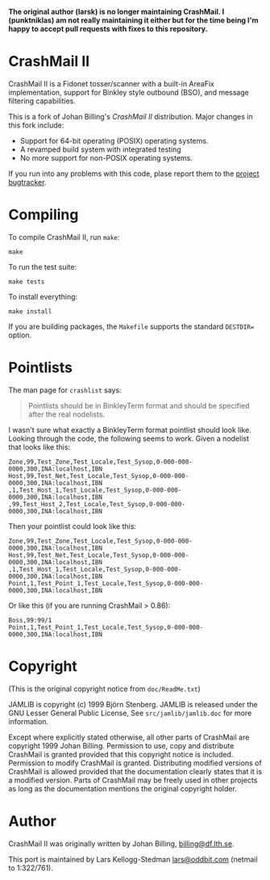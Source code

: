 **The original author (larsk) is no longer maintaining CrashMail. I (punktniklas) am not really maintaining it either but for the time being I'm happy to accept pull requests with fixes to this repository.**

CrashMail II
============

CrashMail II is a Fidonet tosser/scanner with a built-in AreaFix
implementation, support for Binkley style outbound (BSO), and message
filtering capabilities.

This is a fork of Johan Billing's *CrashMail II* distribution.  Major
changes in this fork include:

- Support for 64-bit operating (POSIX) operating systems.
- A revamped build system with integrated testing
- No more support for non-POSIX operating systems.

If you run into any problems with this code, plase report them to
the [project bugtracker][bugs].

Compiling
=========

To compile CrashMail II, run `make`:

    make

To run the test suite:

    make tests

To install everything:

    make install

If you are building packages, the `Makefile` supports the standard
`DESTDIR=` option.

[bugs]: https://github.com/larsks/crashmail/issues
[roundup]: http://bmizerany.github.com/roundup/

Pointlists
==========

The man page for `crashlist` says:

> Pointlists should be in BinkleyTerm format and should be specified after the
> real nodelists.

I wasn't sure what exactly a BinkleyTerm format pointlist should look
like.  Looking through the code, the following seems to work.  Given a
nodelist that looks like this:

    Zone,99,Test_Zone,Test_Locale,Test_Sysop,0-000-000-0000,300,INA:localhost,IBN
    Host,99,Test_Net,Test_Locale,Test_Sysop,0-000-000-0000,300,INA:localhost,IBN
    ,1,Test_Host_1,Test_Locale,Test_Sysop,0-000-000-0000,300,INA:localhost,IBN
    ,99,Test_Host_2,Test_Locale,Test_Sysop,0-000-000-0000,300,INA:localhost,IBN

Then your pointlist could look like this:

    Zone,99,Test_Zone,Test_Locale,Test_Sysop,0-000-000-0000,300,INA:localhost,IBN
    Host,99,Test_Net,Test_Locale,Test_Sysop,0-000-000-0000,300,INA:localhost,IBN
    ,1,Test_Host_1,Test_Locale,Test_Sysop,0-000-000-0000,300,INA:localhost,IBN
    Point,1,Test_Point_1,Test_Locale,Test_Sysop,0-000-000-0000,300,INA:localhost,IBN

Or like this (if you are running CrashMail > 0.86):

    Boss,99:99/1
    Point,1,Test_Point_1,Test_Locale,Test_Sysop,0-000-000-0000,300,INA:localhost,IBN

Copyright
=========

(This is the original copyright notice from `doc/ReadMe.txt`)

JAMLIB is copyright (c) 1999 Björn Stenberg. JAMLIB is released
under the GNU Lesser General Public License, See `src/jamlib/jamlib.doc`
for more information.

Except where explicitly stated otherwise, all other parts of CrashMail
are copyright 1999 Johan Billing. Permission to use, copy and
distribute CrashMail is granted provided that this copyright notice is
included. Permission to modify CrashMail is granted. Distributing
modified versions of CrashMail is allowed provided that the
documentation clearly states that it is a modified version. Parts of
CrashMail may be freely used in other projects as long as the
documentation mentions the original copyright holder.

Author
======

CrashMail II was originally written by Johan Billing,
<billing@df.lth.se>.

This port is maintained by Lars Kellogg-Stedman <lars@oddbit.com>
(netmail to 1:322/761).

